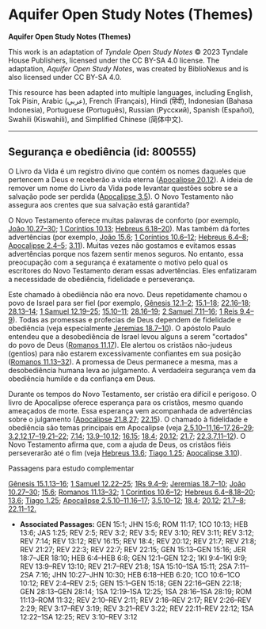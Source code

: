 # Aquifer Open Study Notes (Themes)

**Aquifer Open Study Notes (Themes)**

This work is an adaptation of *Tyndale Open Study Notes* © 2023 Tyndale House Publishers, licensed under the CC BY\-SA 4\.0 license. The adaptation, *Aquifer Open Study Notes*, was created by BiblioNexus and is also licensed under CC BY\-SA 4\.0\.

This resource has been adapted into multiple languages, including English, Tok Pisin, Arabic (عربي), French (Français), Hindi (हिंदी), Indonesian (Bahasa Indonesia), Portuguese (Português), Russian (Русский), Spanish (Español), Swahili (Kiswahili), and Simplified Chinese (简体中文).



--------------------------------

## Segurança e obediência (id: 800555)

O Livro da Vida é um registro divino que contém os nomes daqueles que pertencem a Deus e receberão a vida eterna ([Apocalipse 20\.12](https://ref.ly/Rev20:12)). A ideia de remover um nome do Livro da Vida pode levantar questões sobre se a salvação pode ser perdida ([Apocalipse 3\.5](https://ref.ly/Rev3:5)). O Novo Testamento não assegura aos crentes que sua salvação está garantida?

O Novo Testamento oferece muitas palavras de conforto (por exemplo, [João 10\.27–30](https://ref.ly/John10:27-John10:30); [1 Coríntios 10\.13](https://ref.ly/1Cor10:13); [Hebreus 6\.18–20](https://ref.ly/Heb6:18-Heb6:20)). Mas também dá fortes advertências (por exemplo, [João 15\.6](https://ref.ly/John15:6); [1 Coríntios 10\.6–12](https://ref.ly/1Cor10:6-1Cor10:12); [Hebreus 6\.4–8](https://ref.ly/Heb6:4-Heb6:8); [Apocalipse 2\.4–5](https://ref.ly/Rev2:4-Rev2:5); [3\.11](https://ref.ly/Rev3:11)). Muitas vezes não gostamos e evitamos essas advertências porque nos fazem sentir menos seguros. No entanto, essa preocupação com a segurança é exatamente o motivo pelo qual os escritores do Novo Testamento deram essas advertências. Eles enfatizaram a necessidade de obediência, fidelidade e perseverança.

Este chamado à obediência não era novo. Deus repetidamente chamou o povo de Israel para ser fiel (por exemplo, [Gênesis 12\.1–2](https://ref.ly/Gen12:1-Gen12:2); [15\.1–18](https://ref.ly/Gen15:1-Gen15:18); [22\.16–18](https://ref.ly/Gen22:16-Gen22:18); [28\.13–14](https://ref.ly/Gen28:13-Gen28:14); [1 Samuel 12\.19–25](https://ref.ly/1Sam12:19-1Sam12:25); [15\.10–11](https://ref.ly/1Sam15:10-1Sam15:11); [28\.16–19](https://ref.ly/1Sam28:16-1Sam28:19); [2 Samuel 7\.11–16](https://ref.ly/2Sam7:11-2Sam7:16); [1 Reis 9\.4–9](https://ref.ly/1Kgs9:4-1Kgs9:9)). Todas as promessas e profecias de Deus dependem de fidelidade e obediência (veja especialmente [Jeremias 18\.7–10](https://ref.ly/Jer18:7-Jer18:10)). O apóstolo Paulo entendeu que a desobediência de Israel levou alguns a serem "cortados" do povo de Deus ([Romanos 11\.17](https://ref.ly/Rom11:17)). Ele alertou os cristãos não\-judeus (gentios) para não estarem excessivamente confiantes em sua posição ([Romanos 11\.13–32](https://ref.ly/Rom11:13-Rom11:32)). A promessa de Deus permanece a mesma, mas a desobediência humana leva ao julgamento. A verdadeira segurança vem da obediência humilde e da confiança em Deus.

Durante os tempos do Novo Testamento, ser cristão era difícil e perigoso. O livro de Apocalipse oferece esperança para os cristãos, mesmo quando ameaçados de morte. Essa esperança vem acompanhada de advertências sobre o julgamento ([Apocalipse 21\.8](https://ref.ly/Rev21:8),[27](https://ref.ly/Rev21:27); [22\.15](https://ref.ly/Rev22:15)). O chamado à fidelidade e obediência são temas principais em Apocalipse (veja [2\.5](https://ref.ly/Rev2:5),[10–11](https://ref.ly/Rev2:10-Rev2:11),[16–17](https://ref.ly/Rev2:16-Rev2:17),[26–29](https://ref.ly/Rev2:26-Rev2:29); [3\.2](https://ref.ly/Rev3:2),[12](https://ref.ly/Rev3:12),[17–19](https://ref.ly/Rev3:17-Rev3:19),[21–22](https://ref.ly/Rev3:21-Rev3:22); [7\.14](https://ref.ly/Rev7:14); [13\.9–10](https://ref.ly/Rev13:9-Rev13:10),[12](https://ref.ly/Rev13:12); [16\.15](https://ref.ly/Rev16:15); [18\.4](https://ref.ly/Rev18:4); [20\.12](https://ref.ly/Rev20:12); [21\.7](https://ref.ly/Rev21:7); [22\.3](https://ref.ly/Rev22:3),[7](https://ref.ly/Rev22:7),[11–12](https://ref.ly/Rev22:11-Rev22:12)). O Novo Testamento afirma que, com a ajuda de Deus, os cristãos fiéis perseverarão até o fim (veja [Hebreus 13\.6](https://ref.ly/Heb13:6); [Tiago 1\.25](https://ref.ly/Jas1:25); [Apocalipse 3\.10](https://ref.ly/Rev3:10)).

Passagens para estudo complementar

[Gênesis 15\.1](https://ref.ly/Gen15:1),[13–16](https://ref.ly/Gen15:13-Gen15:16); [1 Samuel 12\.22–25](https://ref.ly/1Sam12:22-1Sam12:25); [1Rs 9\.4–9](https://ref.ly/1Kgs9:4-1Kgs9:9); [Jeremias 18\.7–10](https://ref.ly/Jer18:7-Jer18:10); [João 10\.27–30](https://ref.ly/John10:27-John10:30); [15\.6](https://ref.ly/John15:6); [Romanos 11\.13–32](https://ref.ly/Rom11:13-Rom11:32); [1 Coríntios 10\.6–12](https://ref.ly/1Cor10:6-1Cor10:12); [Hebreus 6\.4–8](https://ref.ly/Heb6:4-Heb6:8),[18–20](https://ref.ly/Heb6:18-Heb6:20); [13\.6](https://ref.ly/Heb13:6); [Tiago 1\.25](https://ref.ly/Jas1:25); [Apocalipse 2\.5](https://ref.ly/Rev2:5),[10–11](https://ref.ly/Rev2:10-Rev2:11),[16–17](https://ref.ly/Rev2:16-Rev2:17); [3\.5](https://ref.ly/Rev3:5),[10–12](https://ref.ly/Rev3:10-Rev3:12); [18\.4](https://ref.ly/Rev18:4); [20\.12](https://ref.ly/Rev20:12); [21\.7–8](https://ref.ly/Rev21:7-Rev21:8); [22\.11–12\.](https://ref.ly/Rev22:11-Rev22:12)

* **Associated Passages:** GEN 15:1; JHN 15:6; ROM 11:17; 1CO 10:13; HEB 13:6; JAS 1:25; REV 2:5; REV 3:2; REV 3:5; REV 3:10; REV 3:11; REV 3:12; REV 7:14; REV 13:12; REV 16:15; REV 18:4; REV 20:12; REV 21:7; REV 21:8; REV 21:27; REV 22:3; REV 22:7; REV 22:15; GEN 15:13–GEN 15:16; JER 18:7–JER 18:10; HEB 6:4–HEB 6:8; GEN 12:1–GEN 12:2; 1KI 9:4–1KI 9:9; REV 13:9–REV 13:10; REV 21:7–REV 21:8; 1SA 15:10–1SA 15:11; 2SA 7:11–2SA 7:16; JHN 10:27–JHN 10:30; HEB 6:18–HEB 6:20; 1CO 10:6–1CO 10:12; REV 2:4–REV 2:5; GEN 15:1–GEN 15:18; GEN 22:16–GEN 22:18; GEN 28:13–GEN 28:14; 1SA 12:19–1SA 12:25; 1SA 28:16–1SA 28:19; ROM 11:13–ROM 11:32; REV 2:10–REV 2:11; REV 2:16–REV 2:17; REV 2:26–REV 2:29; REV 3:17–REV 3:19; REV 3:21–REV 3:22; REV 22:11–REV 22:12; 1SA 12:22–1SA 12:25; REV 3:10–REV 3:12

